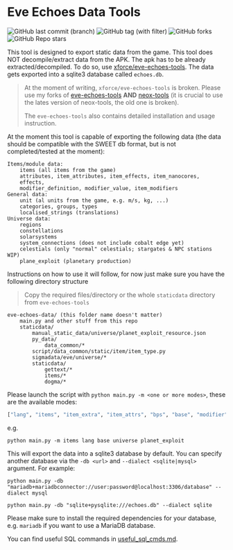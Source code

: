 Eve Echoes Data Tools
=====================

![GitHub last commit (branch)](https://img.shields.io/github/last-commit/Blaumeise03/eve-echoes-data/master)
![GitHub tag (with filter)](https://img.shields.io/github/v/tag/Blaumeise03/eve-echoes-data?label=latest)
![GitHub forks](https://img.shields.io/github/forks/Blaumeise03/eve-echoes-data)
![GitHub Repo stars](https://img.shields.io/github/stars/Blaumeise03/eve-echoes-data)

This tool is designed to export static data from the game. This tool does NOT decompile/extract data from the APK. The
apk has to be already extracted/decompiled. To do so, use [xforce/eve-echoes-tools](https://github.com/xforce/eve-echoes-tools).
The data gets exported into a sqlite3 database called `echoes.db`.

> At the moment of writing, `xforce/eve-echoes-tools` is broken. Please use my forks of [eve-echoes-tools](https://github.com/blaumeis03/eve-echoes-tools)
> **AND** [neox-tools](https://github.com/blaumeis03/neox-tools) (it is crucial to use the lates version of neox-tools, the old one is broken).
>
> The `eve-echoes-tools` also contains detailed installation and usage instruction.

At the moment this tool is capable of exporting the following data (the data should be compatible with the SWEET db
format, but is not completed/tested at the moment):
```
Items/module data:
    items (all items from the game)
    attributes, item_attributes, item_effects, item_nanocores, 
    effects,
    modifier_definition, modifier_value, item_modifiers
General data:
    unit (al units from the game, e.g. m/s, kg, ...)
    categories, groups, types
    localised_strings (translations)
Universe data:
    regions
    constellations
    solarsystems
    system_connections (does not include cobalt edge yet)
    celestials (only "normal" celestials; stargates & NPC stations WIP)
    plane_exploit (planetary production)
```

Instructions on how to use it will follow, for now just make sure you have the following directory structure
> Copy the required files/directory or the whole `staticdata` directory from `eve-echoes-tools`
```
eve-echoes-data/ (this folder name doesn't matter)
    main.py and other stuff from this repo
    staticdata/
        manual_static_data/universe/planet_exploit_resource.json
        py_data/
            data_common/*
        script/data_common/static/item/item_type.py
        sigmadata/eve/universe/*
        staticdata/
            gettext/*
            items/*
            dogma/*
```
Please launch the script with `python main.py -m <one or more modes>`, these are the available modes:
```python
["lang", "items", "item_extra", "item_attrs", "bps", "base", "modifier", "universe", "planet_exploit"]
```
e.g.
```shell
python main.py -m items lang base universe planet_exploit
```
This will export the data into a sqlite3 database by default. You can specify another database via the `-db <url>` and
`--dialect <sqlite|mysql>` argument. For example:
```shell
python main.py -db "mariadb+mariadbconnector://user:password@localhost:3306/database" --dialect mysql

python main.py -db "sqlite+pysqlite:///echoes.db" --dialect sqlite
```
Please make sure to install the required dependencies for your database, e.g. `mariadb` if you want to use a MariaDB
database.

You can find useful SQL commands in [useful_sql_cmds.md](useful_sql_cmds.md).

